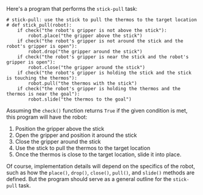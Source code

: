 Here's a program that performs the `stick-pull` task:

```
# stick-pull: use the stick to pull the thermos to the target location
# def stick_pull(robot):
    if check("the robot's gripper is not above the stick"):
        robot.place("the gripper above the stick")
    if check("the robot's gripper is not around the stick and the robot's gripper is open"):
        robot.drop("the gripper around the stick")
    if check("the robot's gripper is near the stick and the robot's gripper is open"):
        robot.close("the gripper around the stick")
    if check("the robot's gripper is holding the stick and the stick is touching the thermos"):
        robot.pull("the thermos with the stick")
    if check("the robot's gripper is holding the thermos and the thermos is near the goal"):
        robot.slide("the thermos to the goal")
```

Assuming the `check()` function returns `True` if the given condition is met, this program will have the robot:

1. Position the gripper above the stick
2. Open the gripper and position it around the stick
3. Close the gripper around the stick
4. Use the stick to pull the thermos to the target location
5. Once the thermos is close to the target location, slide it into place.

Of course, implementation details will depend on the specifics of the robot, such as how the `place()`, `drop()`, `close()`, `pull()`, and `slide()` methods are defined. But the program should serve as a general outline for the `stick-pull` task.